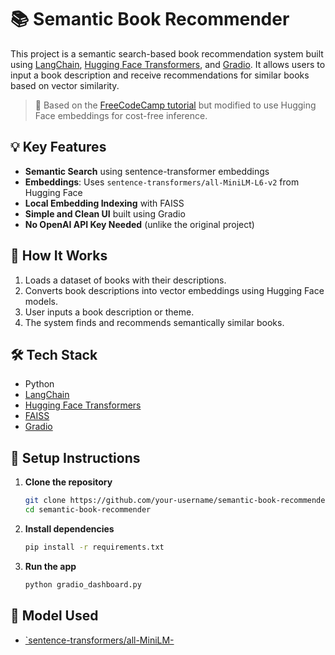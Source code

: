 # 📚 Semantic Book Recommender

This project is a semantic search-based book recommendation system built using [LangChain](https://www.langchain.com/), [Hugging Face Transformers](https://huggingface.co/), and [Gradio](https://gradio.app/). It allows users to input a book description and receive recommendations for similar books based on vector similarity.

> 🔗 Based on the [FreeCodeCamp tutorial](https://www.youtube.com/watch?v=i_23KUAEtUM) but modified to use Hugging Face embeddings for cost-free inference.

## 💡 Key Features

- **Semantic Search** using sentence-transformer embeddings  
- **Embeddings**: Uses `sentence-transformers/all-MiniLM-L6-v2` from Hugging Face  
- **Local Embedding Indexing** with FAISS  
- **Simple and Clean UI** built using Gradio  
- **No OpenAI API Key Needed** (unlike the original project)

## 🚀 How It Works

1. Loads a dataset of books with their descriptions.
2. Converts book descriptions into vector embeddings using Hugging Face models.
3. User inputs a book description or theme.
4. The system finds and recommends semantically similar books.

## 🛠 Tech Stack

- Python  
- [LangChain](https://www.langchain.com/)  
- [Hugging Face Transformers](https://huggingface.co/)  
- [FAISS](https://github.com/facebookresearch/faiss)  
- [Gradio](https://gradio.app/)

## 📝 Setup Instructions

1. **Clone the repository**
   ```bash
   git clone https://github.com/your-username/semantic-book-recommender
   cd semantic-book-recommender
   ```

2. **Install dependencies**
   ```bash
   pip install -r requirements.txt
   ```

3. **Run the app**
   ```bash
   python gradio_dashboard.py
   ```

## 🧠 Model Used

- [`sentence-transformers/all-MiniLM-]()
